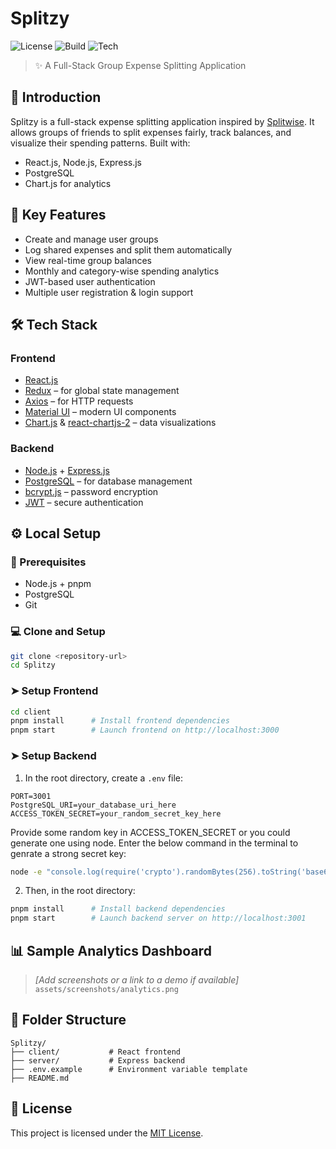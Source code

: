 # Splitzy

![License](https://img.shields.io/badge/license-MIT-blue.svg)
![Build](https://img.shields.io/badge/build-passing-brightgreen)
![Tech](https://img.shields.io/badge/stack-React%20%7C%20Node%20%7C%20PostgreSQL-blue)

> ✨ A Full-Stack Group Expense Splitting Application

## 📌 Introduction

Splitzy is a full-stack expense splitting application inspired by [Splitwise](https://splitwise.com). It allows groups of friends to split expenses fairly, track balances, and visualize their spending patterns. Built with:

- React.js, Node.js, Express.js
- PostgreSQL
- Chart.js for analytics

## 🚀 Key Features

-  Create and manage user groups
-  Log shared expenses and split them automatically
-  View real-time group balances
-  Monthly and category-wise spending analytics
-  JWT-based user authentication
-  Multiple user registration & login support

## 🛠️ Tech Stack

###  Frontend

- [React.js](https://reactjs.org/)
- [Redux](https://redux.js.org/) – for global state management
- [Axios](https://axios-http.com/) – for HTTP requests
- [Material UI](https://mui.com/) – modern UI components
- [Chart.js](https://www.chartjs.org/) & [react-chartjs-2](https://react-chartjs-2.js.org/) – data visualizations

###  Backend

- [Node.js](https://nodejs.org/) + [Express.js](https://expressjs.com/)
- [PostgreSQL](https://www.postgresql.org/) – for database management
- [bcrypt.js](https://github.com/dcodeIO/bcrypt.js/) – password encryption
- [JWT](https://github.com/auth0/node-jsonwebtoken) – secure authentication

## ⚙️ Local Setup

### 🔧 Prerequisites

- Node.js + pnpm
- PostgreSQL
- Git

### 💻 Clone and Setup

```bash
git clone <repository-url>
cd Splitzy
```

### ➤ Setup Frontend

```bash
cd client
pnpm install      # Install frontend dependencies
pnpm start        # Launch frontend on http://localhost:3000
```

### ➤ Setup Backend

1. In the root directory, create a `.env` file:

```env
PORT=3001
PostgreSQL_URI=your_database_uri_here
ACCESS_TOKEN_SECRET=your_random_secret_key_here
```

Provide some random key in ACCESS_TOKEN_SECRET or you could generate one using node. Enter the below command in the terminal to genrate a strong secret key:

```bash
node -e "console.log(require('crypto').randomBytes(256).toString('base64'));"
```

2. Then, in the root directory:

```bash
pnpm install      # Install backend dependencies
pnpm start        # Launch backend server on http://localhost:3001
```

## 📊 Sample Analytics Dashboard

> _[Add screenshots or a link to a demo if available]_  
> `assets/screenshots/analytics.png`

## 📂 Folder Structure

```
Splitzy/
├── client/           # React frontend
├── server/           # Express backend
├── .env.example      # Environment variable template
├── README.md
```

## 📄 License

This project is licensed under the [MIT License](LICENSE).
